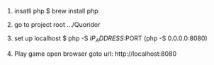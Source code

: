 1. insatll php 
$ brew install php 

2. go to project root .../Quoridor

3. set up localhost
$ php -S $IP_ADDRESS:$PORT 
(php -S 0.0.0.0:8080)

4. Play game
open browser goto url: http://localhost:8080
